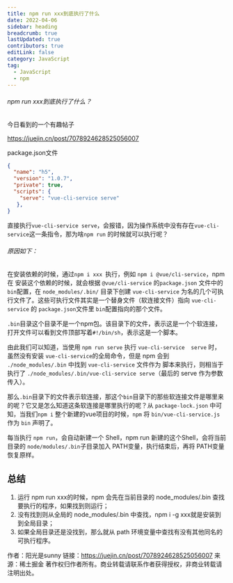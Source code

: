 ```yaml
---
title: npm run xxx到底执行了什么
date: 2022-04-06
sidebar: heading
breadcrumb: true
lastUpdated: true
contributors: true
editLink: false
category: JavaScript
tag:
  - JavaScript
  - npm
---
```

###### npm run xxx到底执行了什么？

今日看到的一个有趣帖子

https://juejin.cn/post/7078924628525056007

package.json文件

```json
{
  "name": "h5",
  "version": "1.0.7",
  "private": true,
  "scripts": {
    "serve": "vue-cli-service serve"
   },
}
```

直接执行`vue-cli-service serve`，会报错，因为操作系统中没有存在`vue-cli-service`这一条指令，那为啥`npm run` 的时候就可以执行呢？

###### 原因如下：

在安装依赖的时候，通过`npm i xxx `执行，例如 `npm i @vue/cli-service`，npm 在 安装这个依赖的时候，就会根据 `@vue/cli-service` 的`package.json` 文件中的 `bin`配置，在 `node_modules/.bin/` 目录下创建 `vue-cli-service` 为名的几个可执行文件了。这些可执行文件其实是一个替身文件（软连接文件）指向  `vue-cli-service` 的 `package.json`文件里 `bin`配置指向的那个文件。

`.bin`目录这个目录不是一个npm包。该目录下的文件，表示这是一个个软连接，打开文件可以看到文件顶部写着`#!/bin/sh`，表示这是一个脚本。

由此我们可以知道，当使用 `npm run serve` 执行 `vue-cli-service  serve` 时，虽然没有安装 `vue-cli-service`的全局命令，但是 npm 会到 `./node_modules/.bin` 中找到 `vue-cli-service` 文件作为  脚本来执行，则相当于执行了 `./node_modules/.bin/vue-cli-service serve`（最后的 serve 作为参数传入）。

那么`.bin`目录下的文件表示软连接，那这个`bin`目录下的那些软连接文件是哪里来的呢？它又是怎么知道这条软连接是哪里执行的呢？从 `package-lock.json` 中可知，当我们`npm i` 整个新建的vue项目的时候，`npm` 将 `bin/vue-cli-service.js` 作为 `bin` 声明了。

每当执行 `npm run`，会自动新建一个 Shell，npm run 新建的这个Shell，会将当前目录的 `node/modules/.bin`子目录加入 PATH变量，执行结束后，再将 PATH变量恢复原样。

## 总结

1. 运行 npm run xxx的时候，npm 会先在当前目录的 node_modules/.bin 查找要执行的程序，如果找到则运行；
2. 没有找到则从全局的 node_modules/.bin 中查找，npm i -g xxx就是安装到到全局目录；
3. 如果全局目录还是没找到，那么就从 path 环境变量中查找有没有其他同名的可执行程序。

作者：阳光是sunny
链接：https://juejin.cn/post/7078924628525056007
来源：稀土掘金
著作权归作者所有。商业转载请联系作者获得授权，非商业转载请注明出处。